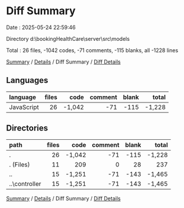 # Diff Summary

Date : 2025-05-24 22:59:46

Directory d:\\bookingHealthCare\\server\\src\\models

Total : 26 files,  -1042 codes, -71 comments, -115 blanks, all -1228 lines

[Summary](results.md) / [Details](details.md) / Diff Summary / [Diff Details](diff-details.md)

## Languages
| language | files | code | comment | blank | total |
| :--- | ---: | ---: | ---: | ---: | ---: |
| JavaScript | 26 | -1,042 | -71 | -115 | -1,228 |

## Directories
| path | files | code | comment | blank | total |
| :--- | ---: | ---: | ---: | ---: | ---: |
| . | 26 | -1,042 | -71 | -115 | -1,228 |
| . (Files) | 11 | 209 | 0 | 28 | 237 |
| .. | 15 | -1,251 | -71 | -143 | -1,465 |
| ..\\controller | 15 | -1,251 | -71 | -143 | -1,465 |

[Summary](results.md) / [Details](details.md) / Diff Summary / [Diff Details](diff-details.md)